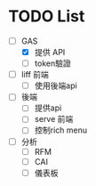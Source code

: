 # TODO List

- [ ] GAS
  - [x] 提供 API
  - [ ] token驗證
- [ ] liff 前端
  - [ ] 使用後端api
- [ ] 後端
  - [ ] 提供api
  - [ ] serve 前端
  - [ ] 控制rich menu
- [ ] 分析
  - [ ] RFM
  - [ ] CAI
  - [ ] 儀表板
